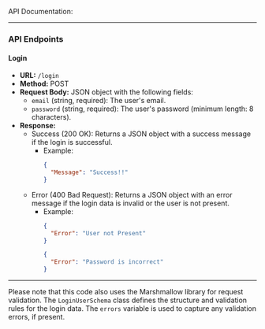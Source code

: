 API Documentation:

---

### API Endpoints

#### Login

- **URL:** `/login`
- **Method:** POST
- **Request Body:** JSON object with the following fields:
  - `email` (string, required): The user's email.
  - `password` (string, required): The user's password (minimum length: 8 characters).
- **Response:**
  - Success (200 OK): Returns a JSON object with a success message if the login is successful.
    - Example:
      ```json
      {
        "Message": "Success!!"
      }
      ```
  - Error (400 Bad Request): Returns a JSON object with an error message if the login data is invalid or the user is not present.
    - Example:
      ```json
      {
        "Error": "User not Present"
      }
      ```
      ```json
      {
        "Error": "Password is incorrect"
      }
      ```

---

Please note that this code also uses the Marshmallow library for request validation. The `LoginUserSchema` class defines the structure and validation rules for the login data. The `errors` variable is used to capture any validation errors, if present.